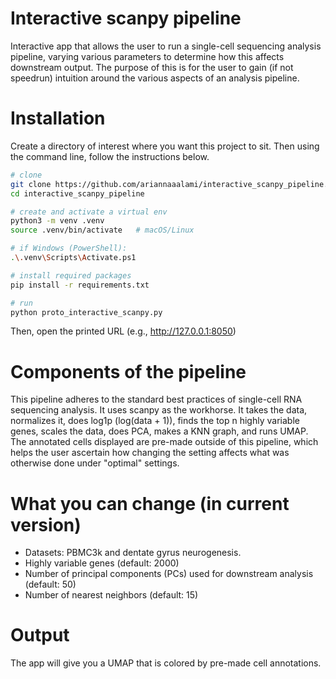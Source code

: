 # Interactive scanpy pipeline
Interactive app that allows the user to run a single-cell sequencing analysis pipeline, varying various parameters to determine how this affects downstream output. The purpose of this is for the user to gain (if not speedrun) intuition around the various aspects of an analysis pipeline.

# Installation
Create a directory of interest where you want this project to sit. Then using the command line, follow the instructions below.

```bash
# clone
git clone https://github.com/ariannaaalami/interactive_scanpy_pipeline.git
cd interactive_scanpy_pipeline

# create and activate a virtual env
python3 -m venv .venv
source .venv/bin/activate   # macOS/Linux

# if Windows (PowerShell): 
.\.venv\Scripts\Activate.ps1

# install required packages
pip install -r requirements.txt

# run
python proto_interactive_scanpy.py
```
Then, open the printed URL (e.g., http://127.0.0.1:8050)

# Components of the pipeline
This pipeline adheres to the standard best practices of single-cell RNA sequencing analysis. It uses scanpy as the workhorse. It takes the data, normalizes it, does log1p (log(data + 1)), finds the top n highly variable genes, scales the data, does PCA, makes a KNN graph, and runs UMAP. The annotated cells displayed are pre-made outside of this pipeline, which helps the user ascertain how changing the setting affects what was otherwise done under "optimal" settings.

# What you can change (in current version)
- Datasets: PBMC3k and dentate gyrus neurogenesis.
- Highly variable genes (default: 2000)
- Number of principal components (PCs) used for downstream analysis (default: 50)
- Number of nearest neighbors (default: 15)

# Output
The app will give you a UMAP that is colored by pre-made cell annotations. 


